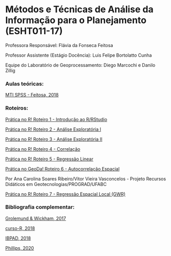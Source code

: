 # Métodos e Técnicas de Análise da Informação para o Planejamento (ESHT011-17)

Professora Responsável: Flávia da Fonseca Feitosa

Professor Assistente (Estágio Docência): Luis Felipe Bortolatto Cunha

Equipe do Laboratório de Geoprocessamento: Diego Marcochi e Danilo Zillig

### Aulas teóricas:

[MTI SPSS - Feitosa, 2018](https://flaviafeitosa.wordpress.com/teaching/bpt-mti/)

### Roteiros:

[Prática no R! Roteiro 1 - Introdução ao R/RStudio](https://ufabcgate.github.io/mti2020/roteiros/roteiro1.html)

[Prática no R! Roteiro 2 - Análise Exploratória I](https://ufabcgate.github.io/mti2020/roteiros/roteiro2.html)

[Prática no R! Roteiro 3 - Análise Exploratória II](https://ufabcgate.github.io/mti2020/roteiros/roteiro3.html)

[Prática no R! Roteiro 4 - Correlação](https://ufabcgate.github.io/mti2020/roteiros/roteiro4.html)

[Prática no R! Roteiro 5 - Regressão Linear](https://ufabcgate.github.io/mti2020/roteiros/roteiro5.html)

[Prática no GeoDa! Roteiro 6 - Autocorrelação Espacial](https://www.youtube.com/watch?v=1FpBFUxmbkc&t)

Por Ana Carolina Soares Ribeiro/Vitor Vieira Vasconcelos - Projeto Recursos Didáticos em Geotecnologias/PROGRAD/UFABC

[Prática no R! Roteiro 7 - Regressão Espacial Local (GWR)](https://ufabcgate.github.io/mti2020/roteiros/roteiro7.html)

### Bibliografia complementar:

[Grolemund & Wickham, 2017](https://r4ds.had.co.nz/)

[curso-R, 2018](https://material.curso-r.com/)

[IBPAD, 2018](https://cdr.ibpad.com.br/cdr-intro.pdf)

[Phillips, 2020](https://jonnyphillips.github.io/Ciencia_de_Dados/)
